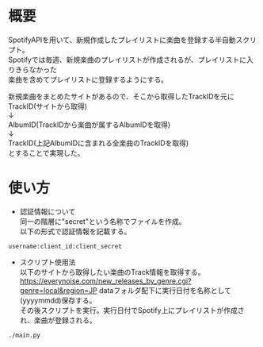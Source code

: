# 概要
SpotifyAPIを用いて、新規作成したプレイリストに楽曲を登録する半自動スクリプト。  
Spotifyでは毎週、新規楽曲のプレイリストが作成されるが、プレイリストに入りきらなかった  
楽曲を含めてプレイリストに登録するようにする。

新規楽曲をまとめたサイトがあるので、そこから取得したTrackIDを元に  
TrackID(サイトから取得)  
↓  
AlbumID(TrackIDから楽曲が属するAlbumIDを取得)  
↓  
TrackID(上記AlbumIDに含まれる全楽曲のTrackIDを取得)  
とすることで実現した。  

# 使い方
- 認証情報について  
同一の階層に"secret"という名称でファイルを作成。  
以下の形式で認証情報を記載する。  
```
username:client_id:client_secret
```
- スクリプト使用法  
以下のサイトから取得したい楽曲のTrack情報を取得する。  
https://everynoise.com/new_releases_by_genre.cgi?genre=local&region=JP
dataフォルダ配下に実行日付を名称として(yyyymmdd)保存する。  
その後スクリプトを実行。実行日付でSpotify上にプレイリストが作成され、楽曲が登録される。  
```
./main.py
```